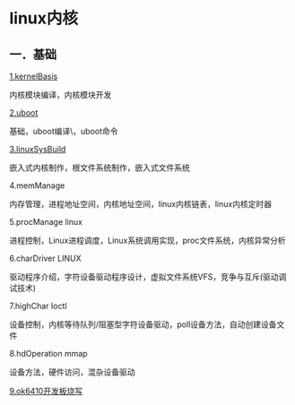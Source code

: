 # linux内核

## 一．基础

[1.kernelBasis](1-kernelBasis.md)

 内核模块编译，内核模块开发 	

[2.uboot](2-uboot.md)

基础，uboot编译\，uboot命令 	

[3.linuxSysBuild](3-linuxSysBuild.md)

嵌入式内核制作，根文件系统制作，嵌入式文件系统 

4.memManage

 内存管理，进程地址空间，内核地址空间，linux内核链表，linux内核定时器 	

5.procManage linux

进程控制，Linux进程调度，Linux系统调用实现，proc文件系统，内核异常分析 	

6.charDriver LINUX

驱动程序介绍，字符设备驱动程序设计，虚拟文件系统VFS，竞争与互斥(驱动调试技术) 	

7.highChar Ioctl

设备控制，内核等待队列/阻塞型字符设备驱动，poll设备方法，自动创建设备文件 	

8.hdOperation mmap

设备方法，硬件访问，混杂设备驱动



[9.ok6410开发板烧写](ok6410-arm.md)




